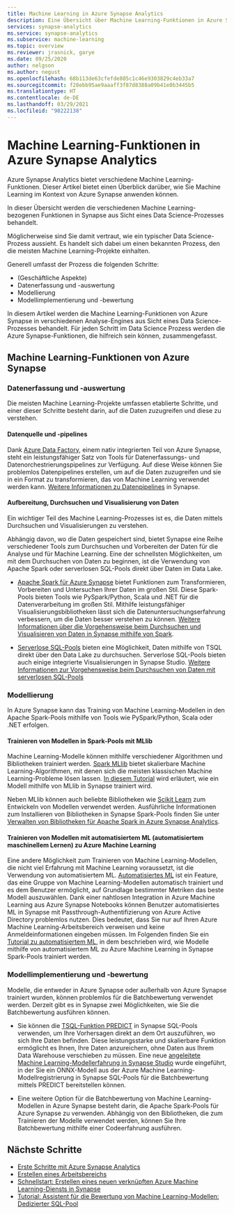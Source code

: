 ```yaml
---
title: Machine Learning in Azure Synapse Analytics
description: Eine Übersicht über Machine Learning-Funktionen in Azure Synapse Analytics.
services: synapse-analytics
ms.service: synapse-analytics
ms.subservice: machine-learning
ms.topic: overview
ms.reviewer: jrasnick, garye
ms.date: 09/25/2020
author: nelgson
ms.author: negust
ms.openlocfilehash: 68b113de63cfefde805c1c46e9303829c4eb33a7
ms.sourcegitcommit: f28ebb95ae9aaaff3f87d8388a09b41e0b3445b5
ms.translationtype: HT
ms.contentlocale: de-DE
ms.lasthandoff: 03/29/2021
ms.locfileid: "98222138"
---
```

# <a name="machine-learning-capabilities-in-azure-synapse-analytics"></a>Machine Learning-Funktionen in Azure Synapse Analytics

Azure Synapse Analytics bietet verschiedene Machine Learning-Funktionen. Dieser Artikel bietet einen Überblick darüber, wie Sie Machine Learning im Kontext von Azure Synapse anwenden können.

In dieser Übersicht werden die verschiedenen Machine Learning-bezogenen Funktionen in Synapse aus Sicht eines Data Science-Prozesses behandelt.

Möglicherweise sind Sie damit vertraut, wie ein typischer Data Science-Prozess aussieht. Es handelt sich dabei um einen bekannten Prozess, den die meisten Machine Learning-Projekte einhalten.

Generell umfasst der Prozess die folgenden Schritte:
* (Geschäftliche Aspekte)
* Datenerfassung und -auswertung
* Modellierung
* Modellimplementierung und -bewertung

In diesem Artikel werden die Machine Learning-Funktionen von Azure Synapse in verschiedenen Analyse-Engines aus Sicht eines Data Science-Prozesses behandelt. Für jeden Schritt im Data Science Prozess werden die Azure Synapse-Funktionen, die hilfreich sein können, zusammengefasst.

## <a name="azure-synapse-machine-learning-capabilities"></a>Machine Learning-Funktionen von Azure Synapse

### <a name="data-acquisition-and-understanding"></a>Datenerfassung und -auswertung

Die meisten Machine Learning-Projekte umfassen etablierte Schritte, und einer dieser Schritte besteht darin, auf die Daten zuzugreifen und diese zu verstehen.

#### <a name="data-source-and-pipelines"></a>Datenquelle und -pipelines

Dank [Azure Data Factory](../../data-factory/introduction.md), einem nativ integrierten Teil von Azure Synapse, steht ein leistungsfähiger Satz von Tools für Datenerfassungs- und Datenorchestrierungspipelines zur Verfügung. Auf diese Weise können Sie problemlos Datenpipelines erstellen, um auf die Daten zuzugreifen und sie in ein Format zu transformieren, das von Machine Learning verwendet werden kann. [Weitere Informationen zu Datenpipelines](../../data-factory/concepts-pipelines-activities.md?bc=%2fazure%2fsynapse-analytics%2fbreadcrumb%2ftoc.json&toc=%2fazure%2fsynapse-analytics%2ftoc.json) in Synapse. 

#### <a name="data-preparation-and-explorationvisualization"></a>Aufbereitung, Durchsuchen und Visualisierung von Daten

Ein wichtiger Teil des Machine Learning-Prozesses ist es, die Daten mittels Durchsuchen und Visualisierungen zu verstehen.

Abhängig davon, wo die Daten gespeichert sind, bietet Synapse eine Reihe verschiedener Tools zum Durchsuchen und Vorbereiten der Daten für die Analyse und für Machine Learning. Eine der schnellsten Möglichkeiten, um mit dem Durchsuchen von Daten zu beginnen, ist die Verwendung von Apache Spark oder serverlosen SQL-Pools direkt über Daten im Data Lake.

* [Apache Spark für Azure Synapse](../spark/apache-spark-overview.md) bietet Funktionen zum Transformieren, Vorbereiten und Untersuchen Ihrer Daten im großen Stil. Diese Spark-Pools bieten Tools wie PySpark/Python, Scala und .NET für die Datenverarbeitung im großen Stil. Mithilfe leistungsfähiger Visualisierungsbibliotheken lässt sich die Datenuntersuchungserfahrung verbessern, um die Daten besser verstehen zu können. [Weitere Informationen über die Vorgehensweise beim Durchsuchen und Visualisieren von Daten in Synapse mithilfe von Spark](../get-started-analyze-spark.md).

* [Serverlose SQL-Pools](../sql/on-demand-workspace-overview.md) bieten eine Möglichkeit, Daten mithilfe von TSQL direkt über den Data Lake zu durchsuchen. Serverlose SQL-Pools bieten auch einige integrierte Visualisierungen in Synapse Studio. [Weitere Informationen zur Vorgehensweise beim Durchsuchen von Daten mit serverlosen SQL-Pools](../get-started-analyze-sql-on-demand.md)

### <a name="modeling"></a>Modellierung

In Azure Synapse kann das Training von Machine Learning-Modellen in den Apache Spark-Pools mithilfe von Tools wie PySpark/Python, Scala oder .NET erfolgen.

#### <a name="train-models-on-spark-pools-with-mllib"></a>Trainieren von Modellen in Spark-Pools mit MLlib

Machine Learning-Modelle können mithilfe verschiedener Algorithmen und Bibliotheken trainiert werden. [Spark MLlib](http://spark.apache.org/docs/latest/ml-guide.html) bietet skalierbare Machine Learning-Algorithmen, mit denen sich die meisten klassischen Machine Learning-Probleme lösen lassen. [In diesem Tutorial](../spark/apache-spark-machine-learning-mllib-notebook.md) wird erläutert, wie ein Modell mithilfe von MLlib in Synapse trainiert wird.

Neben MLlib können auch beliebte Bibliotheken wie [Scikit Learn](https://scikit-learn.org/stable/) zum Entwickeln von Modellen verwendet werden. Ausführliche Informationen zum Installieren von Bibliotheken in Synapse Spark-Pools finden Sie unter [Verwalten von Bibliotheken für Apache Spark in Azure Synapse Analytics](../spark/apache-spark-azure-portal-add-libraries.md).

#### <a name="train-models-with-azure-machine-learning-automated-ml"></a>Trainieren von Modellen mit automatisiertem ML (automatisiertem maschinellem Lernen) zu Azure Machine Learning

Eine andere Möglichkeit zum Trainieren von Machine Learning-Modellen, die nicht viel Erfahrung mit Machine Learning voraussetzt, ist die Verwendung von automatisiertem ML. [Automatisiertes ML](../../machine-learning/concept-automated-ml.md) ist ein Feature, das eine Gruppe von Machine Learning-Modellen automatisch trainiert und es dem Benutzer ermöglicht, auf Grundlage bestimmter Metriken das beste Modell auszuwählen. Dank einer nahtlosen Integration in Azure Machine Learning aus Azure Synapse Notebooks können Benutzer automatisiertes ML in Synapse mit Passthrough-Authentifizierung von Azure Active Directory problemlos nutzen.  Dies bedeutet, dass Sie nur auf Ihren Azure Machine Learning-Arbeitsbereich verweisen und keine Anmeldeinformationen eingeben müssen. Im Folgenden finden Sie ein [Tutorial zu automatisiertem ML](../spark/apache-spark-azure-machine-learning-tutorial.md), in dem beschrieben wird, wie Modelle mithilfe von automatisiertem ML zu Azure Machine Learning in Synapse Spark-Pools trainiert werden.

### <a name="model-deployment-and-scoring"></a>Modellimplementierung und -bewertung

Modelle, die entweder in Azure Synapse oder außerhalb von Azure Synapse trainiert wurden, können problemlos für die Batchbewertung verwendet werden. Derzeit gibt es in Synapse zwei Möglichkeiten, wie Sie die Batchbewertung ausführen können.

* Sie können die [TSQL-Funktion PREDICT](../sql-data-warehouse/sql-data-warehouse-predict.md) in Synapse SQL-Pools verwenden, um Ihre Vorhersagen direkt an dem Ort auszuführen, wo sich Ihre Daten befinden. Diese leistungsstarke und skalierbare Funktion ermöglicht es Ihnen, Ihre Daten anzureichern, ohne Daten aus Ihrem Data Warehouse verschieben zu müssen. Eine neue [angeleitete Machine Learning-Modellerfahrung in Synapse Studio](./tutorial-sql-pool-model-scoring-wizard.md) wurde eingeführt, in der Sie ein ONNX-Modell aus der Azure Machine Learning-Modellregistrierung in Synapse SQL-Pools für die Batchbewertung mittels PREDICT bereitstellen können.

* Eine weitere Option für die Batchbewertung von Machine Learning-Modellen in Azure Synapse besteht darin, die Apache Spark-Pools für Azure Synapse zu verwenden. Abhängig von den Bibliotheken, die zum Trainieren der Modelle verwendet werden, können Sie Ihre Batchbewertung mithilfe einer Codeerfahrung ausführen.

## <a name="next-steps"></a>Nächste Schritte

* [Erste Schritte mit Azure Synapse Analytics](../get-started.md)
* [Erstellen eines Arbeitsbereichs](../get-started-create-workspace.md)
* [Schnellstart: Erstellen eines neuen verknüpften Azure Machine Learning-Diensts in Synapse](quickstart-integrate-azure-machine-learning.md)
* [Tutorial: Assistent für die Bewertung von Machine Learning-Modellen: Dedizierter SQL-Pool](tutorial-sql-pool-model-scoring-wizard.md)